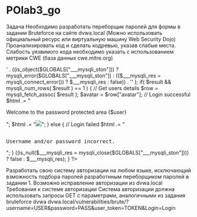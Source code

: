 # POlab3_go
Задача
Необходимо разработать переборщик паролей для формы в задании 
Bruteforce на сайте dvwa.local (Можно использовать официальный ресурс 
или виртуальную машину Web Security Dojo) 
Проанализировать код и сделать кодревью, указав слабые места. 
Слабость уязвимого кода необходимо указать с использованием метрики 
CWE (база данных cwe.mitre.org) 
<?php
if( isset( $_GET[ 'Login' ] ) ) {
        // Get username
        $user = $_GET[ 'username' ];
        // Get password
        $pass = $_GET[ 'password' ];
        $pass = md5( $pass );
        // Check the database
        $query  = "SELECT * FROM `users` WHERE user = '$user' AND password = '$pass';";
        $result = mysqli_query($GLOBALS["___mysqli_ston"],  $query ) or die( '<pre>' . 
((is_object($GLOBALS["___mysqli_ston"])) ? mysqli_error($GLOBALS["___mysqli_ston"]) : (($___mysqli_res = 
mysqli_connect_error()) ? $___mysqli_res : false)) . '</pre>' );
        if( $result && mysqli_num_rows( $result ) == 1 ) {
                // Get users details
                $row    = mysqli_fetch_assoc( $result );
                $avatar = $row["avatar"];
                // Login successful
                $html .= "<p>Welcome to the password protected area {$user}</p>";
                $html .= "<img src=\"{$avatar}\" />";
        }
        else {
                // Login failed
                $html .= "<pre><br />Username and/or password incorrect.</pre>";
        }
        ((is_null($___mysqli_res = mysqli_close($GLOBALS["___mysqli_ston"]))) ? false : $___mysqli_res);
}
?>
Разработать свою систему авторизации на любом языке, 
исключающий взможность подбора паролей разработнным 
переборщиком паролей в задании 1. Возможно исправление авторизации 
из dvwa.local
Требования к системе авторизации 
Система авторизации должна использовать запросы GET с 
параметрами, аналогичными из задания bruteforce dvwa 
dvwa.local/vulnerabilities/brute/?username=USER&password=PASS&user_token=TOKEN&Login=Login

